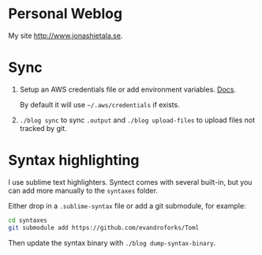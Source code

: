 # Personal Weblog

My site <http://www.jonashietala.se>.

# Sync

1. Setup an AWS credentials file or add environment variables. [Docs](https://docs.rs/aws-creds/latest/awscreds/struct.Credentials.html).

   By default it will use `~/.aws/credentials` if exists.

2. `./blog sync` to sync `.output` and `./blog upload-files` to upload files not tracked by git.

# Syntax highlighting

I use sublime text highlighters. Syntect comes with several built-in, but you can add more manually to the `syntaxes` folder.

Either drop in a `.sublime-syntax` file or add a git submodule, for example:

```bash
cd syntaxes
git submodule add https://github.com/evandroforks/Toml
```

Then update the syntax binary with `./blog dump-syntax-binary`.
